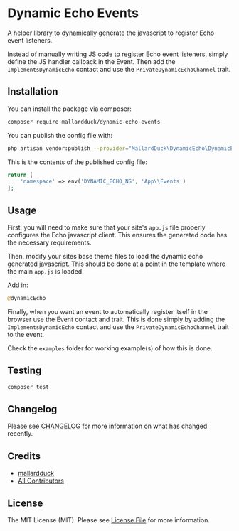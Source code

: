 # Dynamic Echo Events

A helper library to dynamically generate the javascript to register Echo event listeners.

Instead of manually writing JS code to register Echo event listeners, simply define the JS handler callback in the Event.
Then add the `ImplementsDynamicEcho` contact and use the `PrivateDynamicEchoChannel` trait.

## Installation

You can install the package via composer:

```bash
composer require mallardduck/dynamic-echo-events
```

You can publish the config file with:
```bash
php artisan vendor:publish --provider="MallardDuck\DynamicEcho\DynamicEchoServiceProvider" --tag="config"
```

This is the contents of the published config file:

```php
return [
    'namespace' => env('DYNAMIC_ECHO_NS', 'App\\Events')
];
```

## Usage

First, you will need to make sure that your site's `app.js` file properly configures the Echo javascript client.
This ensures the generated code has the necessary requirements.

Then, modify your sites base theme files to load the dynamic echo generated javascript. 
This should be done at a point in the template where the main `app.js` is loaded. 

Add in:

``` php
@dynamicEcho
```

Finally, when you want an event to automatically register itself in the browser use the Event contact and trait.
This is done simply by adding the `ImplementsDynamicEcho` contact and use the `PrivateDynamicEchoChannel` trait to the event.

Check the `examples` folder for working example(s) of how this is done.

## Testing

``` bash
composer test
```

## Changelog

Please see [CHANGELOG](CHANGELOG.md) for more information on what has changed recently.

## Credits

- [mallardduck](https://github.com/mallardduck)
- [All Contributors](../../contributors)

## License

The MIT License (MIT). Please see [License File](LICENSE.md) for more information.
